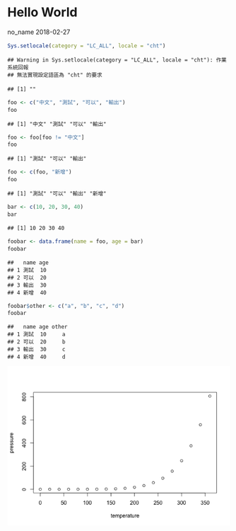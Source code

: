 Hello World
================
no\_name
2018-02-27

``` r
Sys.setlocale(category = "LC_ALL", locale = "cht")
```

    ## Warning in Sys.setlocale(category = "LC_ALL", locale = "cht"): 作業系統回報
    ## 無法實現設定語區為 "cht" 的要求

    ## [1] ""

``` r
foo <- c("中文", "測試", "可以", "輸出")
foo
```

    ## [1] "中文" "測試" "可以" "輸出"

``` r
foo <- foo[foo != "中文"]
foo
```

    ## [1] "測試" "可以" "輸出"

``` r
foo <- c(foo, "新增")
foo
```

    ## [1] "測試" "可以" "輸出" "新增"

``` r
bar <- c(10, 20, 30, 40)
bar
```

    ## [1] 10 20 30 40

``` r
foobar <- data.frame(name = foo, age = bar)
foobar
```

    ##   name age
    ## 1 測試  10
    ## 2 可以  20
    ## 3 輸出  30
    ## 4 新增  40

``` r
foobar$other <- c("a", "b", "c", "d")
foobar
```

    ##   name age other
    ## 1 測試  10     a
    ## 2 可以  20     b
    ## 3 輸出  30     c
    ## 4 新增  40     d

![](intro_files/figure-markdown_github/pressure-1.png)
